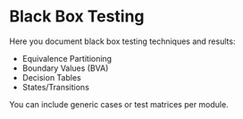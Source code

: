 # Black Box Testing

Here you document black box testing techniques and results:
- Equivalence Partitioning
- Boundary Values ​​(BVA)
- Decision Tables
- States/Transitions

You can include generic cases or test matrices per module.
